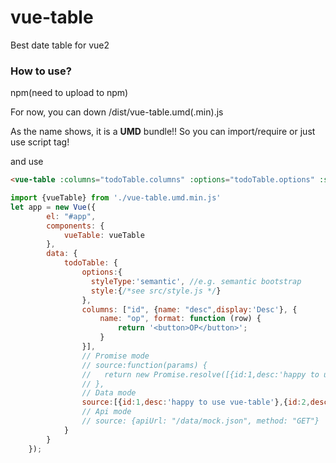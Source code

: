 # vue-table
Best date table for vue2

### How to use?
npm(need to upload to npm)

For now, you can down /dist/vue-table.umd(.min).js

As the name shows, it is a **UMD** bundle!!
So you can import/require or just use script tag!

and use 

```html
<vue-table :columns="todoTable.columns" :options="todoTable.options" :source="todoTable.source"></vue-table>
```

```javascript
import {vueTable} from './vue-table.umd.min.js'
let app = new Vue({
        el: "#app",
        components: {
            vueTable: vueTable
        },
        data: {
            todoTable: {
                options:{
                  styleType:'semantic', //e.g. semantic bootstrap
                  style:{/*see src/style.js */}
                },
                columns: ["id", {name: "desc",display:'Desc'}, {
                    name: "op", format: function (row) {
                        return '<button>OP</button>';
                    }
                }],
                // Promise mode
                // source:function(params) {
                //   return new Promise.resolve([{id:1,desc:'happy to use vue-table'},{id:2,desc:'happy to use vue-table'}])
                // },
                // Data mode
                source:[{id:1,desc:'happy to use vue-table'},{id:2,desc:'happy to use vue-table'}]
                // Api mode
                // source: {apiUrl: "/data/mock.json", method: "GET"}
            }
        }
    });
```